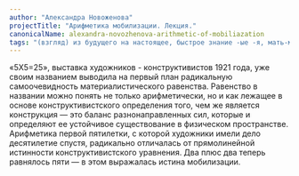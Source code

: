 ```yaml
---
author: "Александра Новоженова"
projectTitle: "Арифметика мобилизации. Лекция."
canonicalName: alexandra-novozhenova-arithmetic-of-mobiliazation
tags: "(взгляд) из будущего на настоящее, быстрое знание -ые -я, мать-машина, практики самих себя, производственная драма, все всем, джой ускорение, extensions, национальная академия наук как ведьма, фармахореография, спекулятивный синтез, язык и зубы креативности, ритм, повторение"
---
```

«5X5=25», выставка художников - конструктивистов 1921 года, уже своим названием выводила на первый план радикальную самоочевидность материалистического равенства. Равенство в названии можно понять не только арифметически, но и как лежащее в основе конструктивистского определения того, чем же является конструкция — это баланс разнонаправленных сил, которые и определяют ее устойчивое существование в физическом пространстве. Арифметика первой пятилетки, с которой художники имели дело десятилетие спустя, радикально отличалась от прямолинейной истинности конструктивистского уравнения. Два плюс два теперь равнялось пяти — в этом выражалась истина мобилизации.
